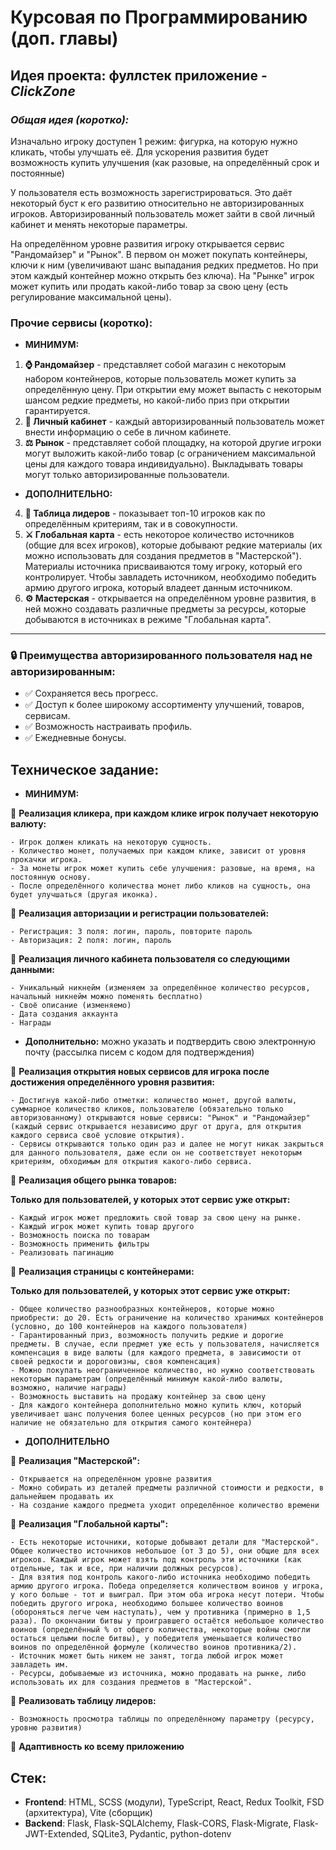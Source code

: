 # Курсовая по Программированию (доп. главы)

## Идея проекта: фуллстек приложение - **_ClickZone_**

### **_Общая идея (коротко):_**

Изначально игроку доступен 1 режим: фигурка, на которую нужно кликать, чтобы улучшать её. Для ускорения развития будет возможность купить улучшения (как разовые, на определённый срок и постоянные)

У пользователя есть возможность зарегистрироваться. Это даёт некоторый буст к его развитию относительно не авторизированных игроков. Авторизированный пользователь может зайти в свой личный кабинет и менять некоторые параметры.

На определённом уровне развития игроку открывается сервис "Рандомайзер" и "Рынок". В первом он может покупать контейнеры, ключи к ним (увеличивают шанс выпадания редких предметов. Но при этом каждый контейнер можно открыть без ключа). На "Рынке" игрок может купить или продать какой-либо товар за свою цену (есть регулирование максимальной цены).

### Прочие сервисы (коротко):

- **МИНИМУМ:**

1. **⌚️ Рандомайзер** - представляет собой магазин с некоторым набором контейнеров, которые пользователь может купить за определённую цену. При открытии ему может выпасть с некоторым шансом редкие предметы, но какой-либо приз при открытии гарантируется.
2. **🔑 Личный кабинет** - каждый авторизированный пользователь может внести информацию о себе в личном кабинете.
3. **⚖️ Рынок** - представляет собой площадку, на которой другие игроки могут выложить какой-либо товар (с ограничением максимальной цены для каждого товара индивидуально). Выкладывать товары могут только авторизированные пользователи.

- **ДОПОЛНИТЕЛЬНО:**

4. **📖 Таблица лидеров** - показывает топ-10 игроков как по определённым критериям, так и в совокупности.
5. **⚔️ Глобальная карта** - есть некоторое количество источников (общие для всех игроков), которые добывают редкие материалы (их можно использовать для создания предметов в "Мастерской"). Материалы источника присваиваются тому игроку, который его контролирует. Чтобы завладеть источником, необходимо победить армию другого игрока, который владеет данным источником.
6. **⚙️ Мастерская** - открывается на определённом уровне развития, в ней можно создавать различные предметы за ресурсы, которые добываются в источниках в режиме "Глобальная карта".

---

### 🔒 Преимущества авторизированного пользователя над не авторизированным:

- ✅ Сохраняется весь прогресс.
- ✅ Доступ к более широкому ассортименту улучшений, товаров, сервисам.
- ✅ Возможность настраивать профиль.
- ✅ Ежедневные бонусы.

## **Техническое задание:**

- **МИНИМУМ:**

🔵 **Реализация кликера, при каждом клике игрок получает некоторую валюту:**

    - Игрок должен кликать на некоторую сущность.
    - Количество монет, получаемых при каждом клике, зависит от уровня прокачки игрока.
    - За монеты игрок может купить себе улучшения: разовые, на время, на постоянную основу.
    - После определённого количества монет либо кликов на сущность, она будет улучшаться (другая иконка).

🔵 **Реализация авторизации и регистрации пользователей:**

    - Регистрация: 3 поля: логин, пароль, повторите пароль
    - Авторизация: 2 поля: логин, пароль

🔵 **Реализация личного кабинета пользователя со следующими данными:**

    - Уникальный никнейм (изменяем за определённое количество ресурсов, начальный никнейм можно поменять бесплатно)
    - Своё описание (изменяемо)
    - Дата создания аккаунта
    - Награды

- **Дополнительно:** можно указать и подтвердить свою электронную почту (рассылка писем с кодом для подтверждения)

🔵 **Реализация открытия новых сервисов для игрока после достижения определённого уровня развития:**

    - Достигнув какой-либо отметки: количество монет, другой валюты, суммарное количество кликов, пользователю (обязательно только авторизованному) открываются новые сервисы: "Рынок" и "Рандомайзер" (каждый сервис открывается независимо друг от друга, для открытия каждого сервиса своё условие открытия).
    - Сервисы открываются только один раз и далее не могут никак закрыться для данного пользователя, даже если он не соответствует некоторым критериям, обходимым для открытия какого-либо сервиса.

🔵 **Реализация общего рынка товаров:**

**Только для пользователей, у которых этот сервис уже открыт:**

    - Каждый игрок может предложить свой товар за свою цену на рынке.
    - Каждый игрок может купить товар другого
    - Возможность поиска по товарам
    - Возможность применить фильтры
    - Реализовать пагинацию

🔵 **Реализация страницы с контейнерами:**

**Только для пользователей, у которых этот сервис уже открыт:**

    - Общее количество разнообразных контейнеров, которые можно приобрести: до 20. Есть ограничение на количество хранимых контейнеров (условно, до 100 контейнеров на каждого пользователя)
    - Гарантированный приз, возможность получить редкие и дорогие предметы. В случае, если предмет уже есть у пользователя, начисляется компенсация в виде валюты (для каждого предмета, в зависимости от своей редкости и дороговизны, своя компенсация)
    - Можно покупать неограниченное количество, но нужно соответствовать некоторым параметрам (определённый минимум какой-либо валюты, возможно, наличие награды)
    - Возможность выставить на продажу контейнер за свою цену
    - Для каждого контейнера дополнительно можно купить ключ, который увеличивает шанс получения более ценных ресурсов (но при этом его наличие не обязательно для открытия самого контейнера)

- **ДОПОЛНИТЕЛЬНО**

🔵 **Реализация "Мастерской":**

    - Открывается на определённом уровне развития
    - Можно собирать из деталей предметы различной стоимости и редкости, в дальнейшем продавать их
    - На создание каждого предмета уходит определённое количество времени

🔵 **Реализация "Глобальной карты":**

    - Есть некоторые источники, которые добывают детали для "Мастерской". Общее количество источников небольшое (от 3 до 5), они общие для всех игроков. Каждый игрок может взять под контроль эти источники (как отдельные, так и все, при наличии должных ресурсов).
    - Для взятия под контроль какого-либо источника необходимо победить армию другого игрока. Победа определяется количеством воинов у игрока, у кого больше - тот и выиграл. При этом оба игрока несут потери. Чтобы победить другого игрока, необходимо большее количество воинов (обороняться легче чем наступать), чем у противника (примерно в 1,5 раза). По окончании битвы у проигравшего остаётся небольшое количество воинов (определённый % от общего количества, некоторые войны смогли остаться целыми после битвы), у победителя уменьшается количество воинов по определённой формуле (количество воинов противника/2).
    - Источник может быть никем не занят, тогда любой игрок может завладеть им.
    - Ресурсы, добываемые из источника, можно продавать на рынке, либо использовать их для создания предметов в "Мастерской".

🔵 **Реализовать таблицу лидеров:**

    - Возможность просмотра таблицы по определённому параметру (ресурсу, уровню развития)

🔵 **Адаптивность ко всему приложению**

## Стек:

- **Frontend**: HTML, SCSS (модули), TypeScript, React, Redux Toolkit, FSD (архитектура), Vite (сборщик)
- **Backend**: Flask, Flask-SQLAlchemy, Flask-CORS, Flask-Migrate, Flask-JWT-Extended, SQLite3, Pydantic, python-dotenv
